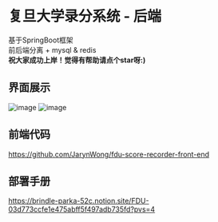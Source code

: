 # 复旦大学录分系统 - 后端
基于SpringBoot框架<br>
前后端分离 + mysql & redis<br>
**祝大家成功上岸！觉得有帮助请点个star呀:)** <br>
## 界面展示
![image](https://github.com/user-attachments/assets/a305d017-2a0e-4ab7-b7c3-e597cb71185a)
![image](https://github.com/user-attachments/assets/46d77362-adf7-40c2-b537-1bf9921054d0)
## 前端代码
https://github.com/JarynWong/fdu-score-recorder-front-end
## 部署手册
https://brindle-parka-52c.notion.site/FDU-03d773ccfe1e475abff5f497adb735fd?pvs=4
